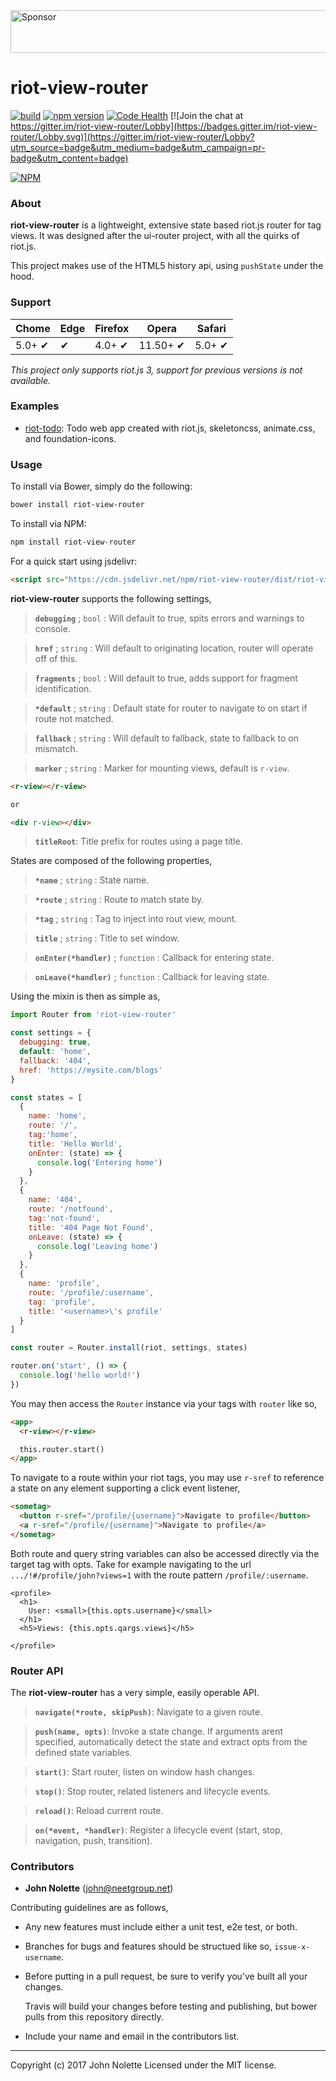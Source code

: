 <a target='_blank' rel='nofollow' href='https://app.codesponsor.io/link/ymhxqZ47jLBFuVrU2iywqLGC/neetjn/riot-view-router'>
  <img alt='Sponsor' width='888' height='68' src='https://app.codesponsor.io/embed/ymhxqZ47jLBFuVrU2iywqLGC/neetjn/riot-view-router.svg' />
</a>

# **riot-view-router**

[![build](https://travis-ci.org/neetjn/riot-view-router.svg?branch=master)](https://travis-ci.org/neetjn/riot-view-router/)
[![npm version](https://badge.fury.io/js/riot-view-router.svg)](https://badge.fury.io/js/riot-view-router)
[![Code Health](https://landscape.io/github/neetjn/riot-view-router/master/landscape.svg?style=flat)](https://landscape.io/github/neetjn/riot-view-router/master)
[![Join the chat at https://gitter.im/riot-view-router/Lobby](https://badges.gitter.im/riot-view-router/Lobby.svg)](https://gitter.im/riot-view-router/Lobby?utm_source=badge&utm_medium=badge&utm_campaign=pr-badge&utm_content=badge)

[![NPM](https://nodei.co/npm/riot-view-router.png)](https://nodei.co/npm/riot-view-router/)

### About

**riot-view-router** is a lightweight, extensive state based riot.js router for tag views. It was designed after the ui-router project, with all the quirks of riot.js.

This project makes use of the HTML5 history api, using `pushState` under the hood.

### Support

| Chome  | Edge | Firefox | Opera    | Safari |
|--------|------|---------|----------|--------|
| 5.0+ ✔ |  ✔   | 4.0+ ✔  | 11.50+ ✔ | 5.0+ ✔ |

*This project only supports riot.js 3, support for previous versions is not available.*

### Examples

* [riot-todo](https://github.com/neetjn/riot-todo): Todo web app created with riot.js, skeletoncss, animate.css, and foundation-icons. 

### Usage

To install via Bower, simply do the following:
```sh
bower install riot-view-router
```
To install via NPM:
```sh
npm install riot-view-router
```
For a quick start using jsdelivr:
```html
<script src="https://cdn.jsdelivr.net/npm/riot-view-router/dist/riot-view-router.min.js"></script>
```

**riot-view-router** supports the following settings,

> **`debugging`** ; `bool` : Will default to true, spits errors and warnings to console.

> **`href`** ; `string` : Will default to originating location, router will operate off of this.

> **`fragments`** ; `bool` : Will default to true, adds support for fragment identification.

> **`*default`** ; `string` : Default state for router to navigate to on start if route not matched.

> **`fallback`** ; `string` : Will default to fallback, state to fallback to on mismatch.

> **`marker`** ; `string` : Marker for mounting views, default is `r-view`.

```html
<r-view></r-view>

or

<div r-view></div>
```

> **`titleRoot`**: Title prefix for routes using a page title. 

States are composed of the following properties,

> **`*name`** ; `string` : State name.

> **`*route`** ; `string` : Route to match state by.

> **`*tag`** ; `string` : Tag to inject into rout view, mount.

> **`title`** ; `string` : Title to set window.

> **`onEnter(*handler)`** ; `function` : Callback for entering state.

> **`onLeave(*handler)`** ; `function` : Callback for leaving state.

Using the mixin is then as simple as,

```js
import Router from 'riot-view-router'

const settings = {
  debugging: true,
  default: 'home',
  fallback: '404',
  href: 'https://mysite.com/blogs'
}

const states = [
  {
    name: 'home',
    route: '/',
    tag:'home',
    title: 'Hello World',
    onEnter: (state) => {
      console.log('Entering home')
    }
  },
  {
    name: '404',
    route: '/notfound',
    tag:'not-found',
    title: '404 Page Not Found',
    onLeave: (state) => {
      console.log('Leaving home')
    }
  },
  {
    name: 'profile',
    route: '/profile/:username',
    tag: 'profile',
    title: '<username>\'s profile'
  }
]

const router = Router.install(riot, settings, states)

router.on('start', () => {
  console.log('hello world!')
})
```

You may then access the `Router` instance via your tags with `router` like so,

```html
<app>
  <r-view></r-view>

  this.router.start()
</app>
```

To navigate to a route within your riot tags, you may use `r-sref` to reference a state on any element supporting a click event listener,

```html
<sometag>
  <button r-sref="/profile/{username}">Navigate to profile</button>
  <a r-sref="/profile/{username}">Navigate to profile</a>
</sometag>
```

Both route and query string variables can also be accessed directly via the target tag with opts. Take for example navigating to the url `.../!#/profile/john?views=1` with the route pattern `/profile/:username`.

```
<profile>
  <h1>
    User: <small>{this.opts.username}</small>
  </h1>
  <h5>Views: {this.opts.qargs.views}</h5>

</profile>
```

### Router API

The **riot-view-router** has a very simple, easily operable API.

> **`navigate(*route, skipPush)`**: Navigate to a given route.

> **`push(name, opts)`**: Invoke a state change. If arguments arent specified, automatically detect the state and extract opts from the defined state variables.

> **`start()`**: Start router, listen on window hash   changes.

> **`stop()`**: Stop router, related listeners and lifecycle events.

> **`reload()`**: Reload current route.

> **`on(*event, *handler)`**: Register a lifecycle event (start, stop, navigation, push, transition).

### Contributors

* **John Nolette** (john@neetgroup.net)

Contributing guidelines are as follows,

* Any new features must include either a unit test, e2e test, or both.
* Branches for bugs and features should be structued like so, `issue-x-username`.
* Before putting in a pull request, be sure to verify you've built all your changes.
  
  Travis will build your changes before testing and publishing, but bower pulls from this repository directly.

* Include your name and email in the contributors list.

---
Copyright (c) 2017 John Nolette Licensed under the MIT license.
